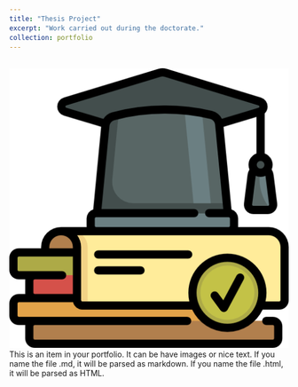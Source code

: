 ```yaml
---
title: "Thesis Project"
excerpt: "Work carried out during the doctorate."
collection: portfolio
---
```


<br/><img src='/images/thesis.png'>
This is an item in your portfolio. It can be have images or nice text. If you name the file .md, it will be parsed as markdown. If you name the file .html, it will be parsed as HTML. 
